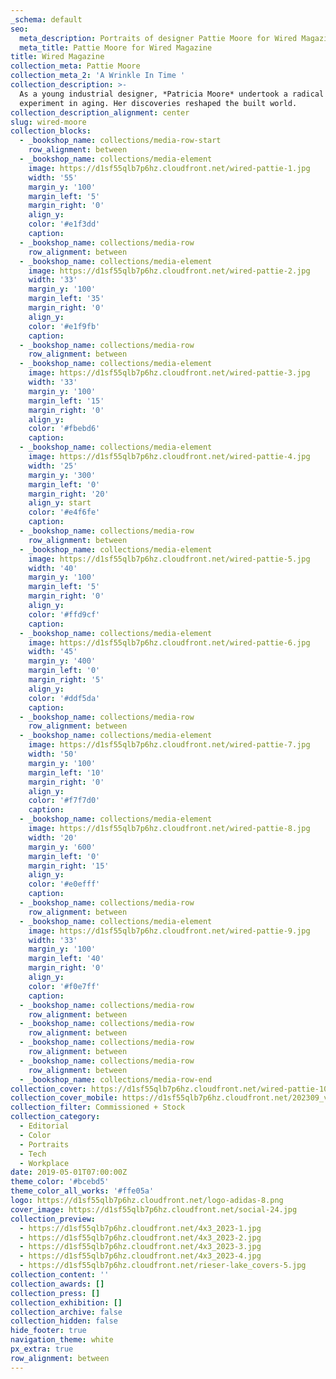 ```yaml
---
_schema: default
seo:
  meta_description: Portraits of designer Pattie Moore for Wired Magazine
  meta_title: Pattie Moore for Wired Magazine
title: Wired Magazine
collection_meta: Pattie Moore
collection_meta_2: 'A Wrinkle In Time '
collection_description: >-
  As a young industrial designer, *Patricia Moore* undertook a radical
  experiment in aging. Her discoveries reshaped the built world.
collection_description_alignment: center
slug: wired-moore
collection_blocks:
  - _bookshop_name: collections/media-row-start
    row_alignment: between
  - _bookshop_name: collections/media-element
    image: https://d1sf55qlb7p6hz.cloudfront.net/wired-pattie-1.jpg
    width: '55'
    margin_y: '100'
    margin_left: '5'
    margin_right: '0'
    align_y:
    color: '#e1f3dd'
    caption:
  - _bookshop_name: collections/media-row
    row_alignment: between
  - _bookshop_name: collections/media-element
    image: https://d1sf55qlb7p6hz.cloudfront.net/wired-pattie-2.jpg
    width: '33'
    margin_y: '100'
    margin_left: '35'
    margin_right: '0'
    align_y:
    color: '#e1f9fb'
    caption:
  - _bookshop_name: collections/media-row
    row_alignment: between
  - _bookshop_name: collections/media-element
    image: https://d1sf55qlb7p6hz.cloudfront.net/wired-pattie-3.jpg
    width: '33'
    margin_y: '100'
    margin_left: '15'
    margin_right: '0'
    align_y:
    color: '#fbebd6'
    caption:
  - _bookshop_name: collections/media-element
    image: https://d1sf55qlb7p6hz.cloudfront.net/wired-pattie-4.jpg
    width: '25'
    margin_y: '300'
    margin_left: '0'
    margin_right: '20'
    align_y: start
    color: '#e4f6fe'
    caption:
  - _bookshop_name: collections/media-row
    row_alignment: between
  - _bookshop_name: collections/media-element
    image: https://d1sf55qlb7p6hz.cloudfront.net/wired-pattie-5.jpg
    width: '40'
    margin_y: '100'
    margin_left: '5'
    margin_right: '0'
    align_y:
    color: '#ffd9cf'
    caption:
  - _bookshop_name: collections/media-element
    image: https://d1sf55qlb7p6hz.cloudfront.net/wired-pattie-6.jpg
    width: '45'
    margin_y: '400'
    margin_left: '0'
    margin_right: '5'
    align_y:
    color: '#ddf5da'
    caption:
  - _bookshop_name: collections/media-row
    row_alignment: between
  - _bookshop_name: collections/media-element
    image: https://d1sf55qlb7p6hz.cloudfront.net/wired-pattie-7.jpg
    width: '50'
    margin_y: '100'
    margin_left: '10'
    margin_right: '0'
    align_y:
    color: '#f7f7d0'
    caption:
  - _bookshop_name: collections/media-element
    image: https://d1sf55qlb7p6hz.cloudfront.net/wired-pattie-8.jpg
    width: '20'
    margin_y: '600'
    margin_left: '0'
    margin_right: '15'
    align_y:
    color: '#e0efff'
    caption:
  - _bookshop_name: collections/media-row
    row_alignment: between
  - _bookshop_name: collections/media-element
    image: https://d1sf55qlb7p6hz.cloudfront.net/wired-pattie-9.jpg
    width: '33'
    margin_y: '100'
    margin_left: '40'
    margin_right: '0'
    align_y:
    color: '#f0e7ff'
    caption:
  - _bookshop_name: collections/media-row
    row_alignment: between
  - _bookshop_name: collections/media-row
    row_alignment: between
  - _bookshop_name: collections/media-row
    row_alignment: between
  - _bookshop_name: collections/media-row
    row_alignment: between
  - _bookshop_name: collections/media-row-end
collection_cover: https://d1sf55qlb7p6hz.cloudfront.net/wired-pattie-10.jpg
collection_cover_mobile: https://d1sf55qlb7p6hz.cloudfront.net/202309_vertical-covers-1.jpg
collection_filter: Commissioned + Stock
collection_category:
  - Editorial
  - Color
  - Portraits
  - Tech
  - Workplace
date: 2019-05-01T07:00:00Z
theme_color: '#bcebd5'
theme_color_all_works: '#ffe05a'
logo: https://d1sf55qlb7p6hz.cloudfront.net/logo-adidas-8.png
cover_image: https://d1sf55qlb7p6hz.cloudfront.net/social-24.jpg
collection_preview:
  - https://d1sf55qlb7p6hz.cloudfront.net/4x3_2023-1.jpg
  - https://d1sf55qlb7p6hz.cloudfront.net/4x3_2023-2.jpg
  - https://d1sf55qlb7p6hz.cloudfront.net/4x3_2023-3.jpg
  - https://d1sf55qlb7p6hz.cloudfront.net/4x3_2023-4.jpg
  - https://d1sf55qlb7p6hz.cloudfront.net/rieser-lake_covers-5.jpg
collection_content: ''
collection_awards: []
collection_press: []
collection_exhibition: []
collection_archive: false
collection_hidden: false
hide_footer: true
navigation_theme: white
px_extra: true
row_alignment: between
---
```

